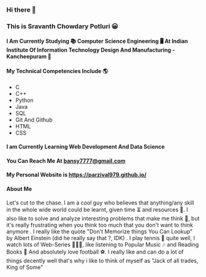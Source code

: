 ### Hi there 👋
### This is Sravanth Chowdary Potluri 😀
#### I Am Currently Studying 📚 Computer Science Engineering 🖥 At Indian Institute Of Information Technology Design And Manufacturing - Kancheepuram 🏫
#### My Technical Competencies Include 🌎
- C
- C++
- Python
- Java
- SQL
- Git And Github
- HTML
- CSS
#### I am Currently Learning Web Development And Data Science 
#### You Can Reach Me At bansy7777@gmail.com
#### My Personal Website is https://parzival979.github.io/
#### About Me
Let's cut to the chase. I am a cool guy who believes that anything/any skill in the whole wide world could be learnt, given time ⏳ and resources 📕. I also like to solve and analyze interesting problems that make me think 🤔, but it's really frustrating when you think too much that you don't want to think anymore . I really like the quote "Don't Memorize things You Can Lookup" by Albert Einstein (did he really say that ?, IDK) . I play tennis 🎾 quite well, I watch lots of Web-Series 👨🏻‍💻, like listening to Popular Music 🎶 and Reading Books 📖 And absolutely love football ⚽️. I really like and can do a lot of things decently well that's why i like to think of myself as "Jack of all trades, King of Some" 

<!--
**parzival979/parzival979** is a ✨ _special_ ✨ repository because its `README.md` (this file) appears on your GitHub profile.

Here are some ideas to get you started:

- 🔭 I’m currently working on ...
- 🌱 I’m currently learning ...
- 👯 I’m looking to collaborate on ...
- 🤔 I’m looking for help with ...
- 💬 Ask me about ...
- 📫 How to reach me: ...
- 😄 Pronouns: ...
- ⚡ Fun fact: ...
-->


